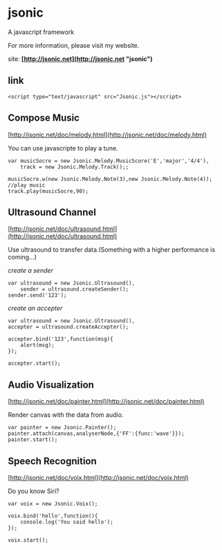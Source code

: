 # jsonic #


A javascript framework

For more information, please visit my website.

site: **[http://jsonic.net](http://jsonic.net "jsonic")**

## **link** ##

    <script type="text/javascript" src="Jsonic.js"></script>

## Compose Music ##

[http://jsonic.net/doc/melody.html](http://jsonic.net/doc/melody.html)

You can use javascripte to play a tune.

    var musicSocre = new Jsonic.Melody.MusicScore('E','major','4/4'),
		track = new Jsonic.Melody.Track();;

	musicSocre.w(new Jsonic.Melody.Note(3),new Jsonic.Melody.Note(4));
	//play music
	track.play(musicSocre,90);

## Ultrasound Channel ##

[http://jsonic.net/doc/ultrasound.html](http://jsonic.net/doc/ultrasound.html)

Use ultrasound to transfer data.(Something with a higher performance is coming...)

*create a sender*

    var ultrasound = new Jsonic.Ultrasound(),
    	sender = ultrasound.createSender();
    sender.send('123');

*create an accepter*

	var ultrasound = new Jsonic.Ultrasound(),
	accepter = ultrasound.createAccepter();
	
	accepter.bind('123',function(msg){
		alert(msg);
	});

	accepter.start();

## Audio Visualization ##

[http://jsonic.net/doc/painter.html](http://jsonic.net/doc/painter.html)

Render canvas with the data from audio.

    var painter = new Jsonic.Painter();
    painter.attach(canvas,analyserNode,{'FF':{func:'wave'}});
    painter.start();

## Speech Recognition ##

[http://jsonic.net/doc/voix.html](http://jsonic.net/doc/voix.html)

Do you know Siri?

    var voix = new Jsonic.Voix();
    
    voix.bind('hello',function(){
    	console.log('You said hello');
    });
    
    voix.start();
